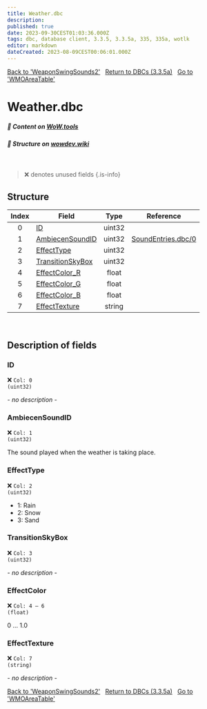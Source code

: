 ```yaml
---
title: Weather.dbc
description:
published: true
date: 2023-09-30CEST01:03:36.000Z
tags: dbc, database client, 3.3.5, 3.3.5a, 335, 335a, wotlk
editor: markdown
dateCreated: 2023-08-09CEST00:06:01.000Z
---
```

<a href="https://trinitycore.info/files/DBC/335/weaponswingsounds2" class="mt-5 v-btn v-btn--depressed v-btn--flat v-btn--outlined theme--light v-size--default darkblue--text text--lighten-3"><span class="v-btn__content"><i aria-hidden="true" class="v-icon notranslate v-icon--left mdi mdi-arrow-left theme--light"></i><span>Back to 'WeaponSwingSounds2'</span></span></a>&nbsp;&nbsp;&nbsp;<a href="https://trinitycore.info/files/DBC/335/DBC" class="mt-5 v-btn v-btn--depressed v-btn--flat v-btn--outlined theme--light v-size--default darkblue--text text--lighten-3"><span class="v-btn__content"><i aria-hidden="true" class="v-icon notranslate v-icon--left mdi mdi-home-outline theme--light"></i><span>Return to DBCs (3.3.5a)</span></span></a>&nbsp;&nbsp;&nbsp;<a href="https://trinitycore.info/files/DBC/335/wmoareatable" class="mt-5 v-btn v-btn--depressed v-btn--flat v-btn--outlined theme--light v-size--default darkblue--text text--lighten-3"><span class="v-btn__content"><span>Go to 'WMOAreaTable'</span><i aria-hidden="true" class="v-icon notranslate v-icon--right mdi mdi-arrow-right theme--light"></i></span></a>

# Weather.dbc
##### :open_book: Content on [WoW.tools](https://wow.tools/dbc/?dbc=weather&build=3.3.5.12340)
##### :pencil: Structure on [wowdev.wiki](https://wowdev.wiki/DB/Weather)
&nbsp;

> :x: denotes unused fields
{.is-info}


## Structure

| Index | Field | Type | Reference |
| :---: | --- | :---: | --- |
| 0 | [ID](#id) | uint32 |  |
| 1 | [AmbiecenSoundID](#ambiecensoundid) | uint32 | [SoundEntries.dbc/0](/files/DBC/335/soundentries#id) |
| 2 | [EffectType](#effecttype) | uint32 |  |
| 3 | [TransitionSkyBox](#transitionskybox) | uint32 |  |
| 4 | [EffectColor_R](#effectcolor) | float |  |
| 5 | [EffectColor_G](#effectcolor) | float |  |
| 6 | [EffectColor_B](#effectcolor) | float |  |
| 7 | [EffectTexture](#effecttexture) | string |  |
&nbsp;
## Description of fields

### ID
:x: <code>Col: 0 (uint32)</code>

*- no description -*
&nbsp;

### AmbiecenSoundID
:x: <code>Col: 1 (uint32)</code>

The sound played when the weather is taking place.
&nbsp;

### EffectType
:x: <code>Col: 2 (uint32)</code>

* 1: Rain
* 2: Snow
* 3: Sand
&nbsp;

### TransitionSkyBox
:x: <code>Col: 3 (uint32)</code>

*- no description -*
&nbsp;

### EffectColor
:x: <code>Col: 4 &ndash; 6 (float)</code>

0 … 1.0
&nbsp;

### EffectTexture
:x: <code>Col: 7 (string)</code>

*- no description -*
&nbsp;

<a href="https://trinitycore.info/files/DBC/335/weaponswingsounds2" class="mt-5 v-btn v-btn--depressed v-btn--flat v-btn--outlined theme--light v-size--default darkblue--text text--lighten-3"><span class="v-btn__content"><i aria-hidden="true" class="v-icon notranslate v-icon--left mdi mdi-arrow-left theme--light"></i><span>Back to 'WeaponSwingSounds2'</span></span></a>&nbsp;&nbsp;&nbsp;<a href="https://trinitycore.info/files/DBC/335/DBC" class="mt-5 v-btn v-btn--depressed v-btn--flat v-btn--outlined theme--light v-size--default darkblue--text text--lighten-3"><span class="v-btn__content"><i aria-hidden="true" class="v-icon notranslate v-icon--left mdi mdi-home-outline theme--light"></i><span>Return to DBCs (3.3.5a)</span></span></a>&nbsp;&nbsp;&nbsp;<a href="https://trinitycore.info/files/DBC/335/wmoareatable" class="mt-5 v-btn v-btn--depressed v-btn--flat v-btn--outlined theme--light v-size--default darkblue--text text--lighten-3"><span class="v-btn__content"><span>Go to 'WMOAreaTable'</span><i aria-hidden="true" class="v-icon notranslate v-icon--right mdi mdi-arrow-right theme--light"></i></span></a>
